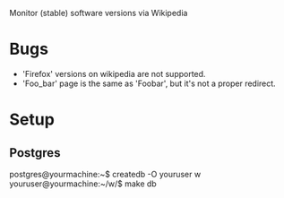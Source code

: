 Monitor (stable) software versions via Wikipedia

Bugs
====

* 'Firefox' versions on wikipedia are not supported.
* 'Foo_bar' page is the same as 'Foobar', but it's not a proper redirect.

Setup
=====

Postgres
--------

postgres@yourmachine:~$ createdb -O youruser w
youruser@yourmachine:~/w/$ make db
